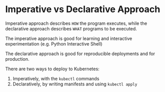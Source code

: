 # Imperative vs Declarative Approach

Imperative approach describes `HOW` the program executes, while the declarative approach describes `WHAT` programs to be executed.

The imperative approach is good for learning and interactive experimentation (e.g. Python Interactive Shell)

The declarative approach is good for reproducible deployments and for production.

There are two ways to deploy to Kubernetes:

1. Imperatively, with the `kubectl` commands
2. Declaratively, by writing manifests and using `kubectl apply`